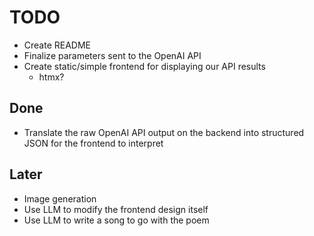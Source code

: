 # TODO

* Create README
* Finalize parameters sent to the OpenAI API
* Create static/simple frontend for displaying our API results
    * htmx?

## Done

* Translate the raw OpenAI API output on the backend into structured JSON for the frontend to interpret

## Later

* Image generation
* Use LLM to modify the frontend design itself
* Use LLM to write a song to go with the poem
